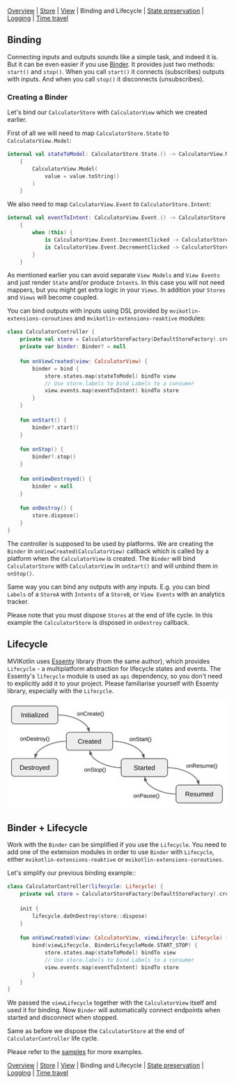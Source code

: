[Overview](index.md) | [Store](store.md) | [View](view.md) | Binding and Lifecycle | [State preservation](state_preservation.md) | [Logging](logging.md) | [Time travel](time_travel.md)

## Binding

Connecting inputs and outputs sounds like a simple task, and indeed it is. But it can be even easier if you use [Binder](https://github.com/arkivanov/MVIKotlin/blob/master/mvikotlin/src/commonMain/kotlin/com/arkivanov/mvikotlin/core/binder/Binder.kt). It provides just two methods: `start()` and `stop()`. When you call `start()` it connects (subscribes) outputs with inputs. And when you call `stop()` it disconnects (unsubscribes).

### Creating a Binder

Let's bind our `CalculatorStore` with `CalculatorView` which we created earlier.

First of all we will need to map `CalculatorStore.State` to `CalculatorView.Model`:

```kotlin
internal val stateToModel: CalculatorStore.State.() -> CalculatorView.Model =
    {
        CalculatorView.Model(
            value = value.toString()
        )
    }
```

We also need to map `CalculatorView.Event` to `CalculatorStore.Intent`:

```kotlin
internal val eventToIntent: CalculatorView.Event.() -> CalculatorStore.Intent =
    {
        when (this) {
            is CalculatorView.Event.IncrementClicked -> CalculatorStore.Intent.Increment
            is CalculatorView.Event.DecrementClicked -> CalculatorStore.Intent.Decrement
        }
    }
```

As mentioned earlier you can avoid separate `View Models` and `View Events` and just render `State` and/or produce `Intents`. In this case you will not need mappers, but you might get extra logic in your `Views`. In addition your `Stores` and `Views` will become coupled.

You can bind outputs with inputs using DSL provided by `mvikotlin-extensions-coroutines` and `mvikotlin-extensions-reaktive` modules:

```kotlin
class CalculatorController {
    private val store = CalculatorStoreFactory(DefaultStoreFactory).create()
    private var binder: Binder? = null

    fun onViewCreated(view: CalculatorView) {
        binder = bind {
            store.states.map(stateToModel) bindTo view
            // Use store.labels to bind Labels to a consumer
            view.events.map(eventToIntent) bindTo store
        }
    }

    fun onStart() {
        binder?.start()
    }

    fun onStop() {
        binder?.stop()
    }

    fun onViewDestroyed() {
        binder = null
    }
    
    fun onDestroy() {
        store.dispose()
    }
}
```

The controller is supposed to be used by platforms. We are creating the `Binder` in `onViewCreated(CalculatorView)` callback which is called by a platform when the `CalculatorView` is created. The `Binder` will bind `CalculatorStore` with `CalculatorView` in `onStart()` and will unbind them in `onStop()`.

Same way you can bind any outputs with any inputs. E.g. you can bind `Labels` of a `StoreA` with `Intents` of a `StoreB`, or `View Events` with an analytics tracker.

Please note that you must dispose `Stores` at the end of life cycle. In this example the `CalculatorStore` is disposed in `onDestroy` callback.

## Lifecycle

MVIKotlin uses [Essenty](https://github.com/arkivanov/Essenty) library (from the same author), which provides `Lifecycle` -  a multiplatform abstraction for lifecycle states and events. The Essenty's `lifecycle` module is used as `api` dependency, so you don't need to explicitly add it to your project. Please familiarise yourself with Essenty library, especially with the `Lifecycle`.

<img src="media/lifecycle.jpg" width="512">

## Binder + Lifecycle

Work with the `Binder` can be simplified if you use the `Lifecycle`. You need to add one of the extension modules in order to use `Binder` with `Lifecycle`, either `mvikotlin-extensions-reaktive` or `mvikotlin-extensions-coroutines`.

Let's simplify our previous binding example::

```kotlin
class CalculatorController(lifecycle: Lifecycle) {
    private val store = CalculatorStoreFactory(DefaultStoreFactory).create()

    init {
        lifecycle.doOnDestroy(store::dispose)
    }

    fun onViewCreated(view: CalculatorView, viewLifecycle: Lifecycle) {
        bind(viewLifecycle, BinderLifecycleMode.START_STOP) {
            store.states.map(stateToModel) bindTo view
            // Use store.labels to bind Labels to a consumer
            view.events.map(eventToIntent) bindTo store
        }
    }
}
```

We passed the `viewLifecycle` together with the `CalculatorView` itself and used it for binding. Now `Binder` will automatically connect endpoints when started and disconnect when stopped.

Same as before we dispose the `CalculatorStore` at the end of `CalculatorController` life cycle.

Please refer to the [samples](https://github.com/arkivanov/MVIKotlin/tree/master/sample) for more examples.

[Overview](index.md) | [Store](store.md) | [View](view.md) | Binding and Lifecycle | [State preservation](state_preservation.md) | [Logging](logging.md) | [Time travel](time_travel.md)
